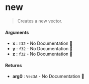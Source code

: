 # new

>  Creates a new vector.

#### Arguments

- **x** : `f32` \- No Documentation 🚧
- **y** : `f32` \- No Documentation 🚧
- **z** : `f32` \- No Documentation 🚧

#### Returns

- **arg0** : `Vec3A` \- No Documentation 🚧